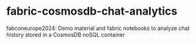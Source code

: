 # fabric-cosmosdb-chat-analytics
fabconeurope2024: Demo material and fabric notebooks to analyze chat history stored in a CosmosDB noSQL container
